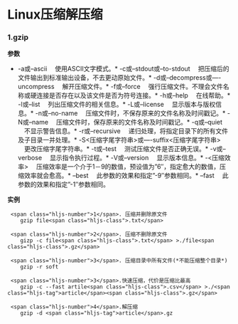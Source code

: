 # Linux压缩解压缩

### 1.gzip

**参数**

*   -a或–ascii 　使用ASCII文字模式。*   -c或–stdout或–to-stdout 　把压缩后的文件输出到标准输出设备，不去更动原始文件。*   -d或–decompress或—-uncompress 　解开压缩文件。*   -f或–force 　强行压缩文件。不理会文件名称或硬连接是否存在以及该文件是否为符号连接。*   -h或–help 　在线帮助。*   -l或–list 　列出压缩文件的相关信息。*   -L或–license 　显示版本与版权信息。*   -n或–no-name 　压缩文件时，不保存原来的文件名称及时间戳记。*   -N或–name 　压缩文件时，保存原来的文件名称及时间戳记。*   -q或–quiet 　不显示警告信息。*   -r或–recursive 　递归处理，将指定目录下的所有文件及子目录一并处理。*   -S&lt;压缩字尾字符串&gt;或—-suffix&lt;压缩字尾字符串&gt; 　更改压缩字尾字符串。*   -t或–test 　测试压缩文件是否正确无误。*   -v或–verbose 　显示指令执行过程。*   -V或–version 　显示版本信息。*   -&lt;压缩效率&gt; 　压缩效率是一个介于1－9的数值，预设值为”6″，指定愈大的数值，压缩效率就会愈高。*   –best 　此参数的效果和指定”-9″参数相同。*   –fast 　此参数的效果和指定”-1″参数相同。

**实例**

     <span class="hljs-number">1</span>. 压缩并删除原文件
        gzip file<span class="hljs-class">.txt</span>

     <span class="hljs-number">2</span>. 压缩不删除原文件
        gizp -c file<span class="hljs-class">.txt</span> >./file<span class="hljs-class">.gz</span>

     <span class="hljs-number">3</span>. 压缩目录中所有文件(*不能压缩整个目录*)
        gzip -r soft

     <span class="hljs-number">3</span>.快速压缩，代价是压缩比最高  
        gzip -c --fast artile<span class="hljs-class">.csv</span> >./<span class="hljs-tag">article</span><span class="hljs-class">.gz</span>

     <span class="hljs-number">4</span>.解压缩
        gzip -d <span class="hljs-tag">article</span>.gz
    